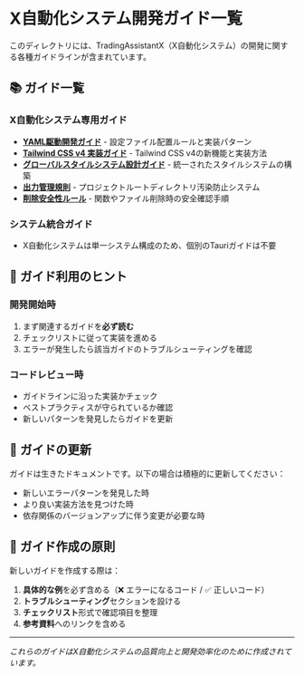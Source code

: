 # X自動化システム開発ガイド一覧

このディレクトリには、TradingAssistantX（X自動化システム）の開発に関する各種ガイドラインが含まれています。

## 📚 ガイド一覧

### X自動化システム専用ガイド
- [**YAML駆動開発ガイド**](./yaml-driven-development.md) - 設定ファイル配置ルールと実装パターン
- [**Tailwind CSS v4 実装ガイド**](./tailwind-v4-guide.md) - Tailwind CSS v4の新機能と実装方法
- [**グローバルスタイルシステム設計ガイド**](./global-style-system.md) - 統一されたスタイルシステムの構築
- [**出力管理規則**](./output-management-rules.md) - プロジェクトルートディレクトリ汚染防止システム
- [**削除安全性ルール**](./deletion-safety-rules.md) - 関数やファイル削除時の安全確認手順

### システム統合ガイド
- X自動化システムは単一システム構成のため、個別のTauriガイドは不要

## 🎯 ガイド利用のヒント

### 開発開始時
1. まず関連するガイドを**必ず読む**
2. チェックリストに従って実装を進める
3. エラーが発生したら該当ガイドのトラブルシューティングを確認

### コードレビュー時
- ガイドラインに沿った実装かチェック
- ベストプラクティスが守られているか確認
- 新しいパターンを発見したらガイドを更新

## 🔄 ガイドの更新

ガイドは生きたドキュメントです。以下の場合は積極的に更新してください：
- 新しいエラーパターンを発見した時
- より良い実装方法を見つけた時
- 依存関係のバージョンアップに伴う変更が必要な時

## 📝 ガイド作成の原則

新しいガイドを作成する際は：
1. **具体的な例**を必ず含める（❌ エラーになるコード / ✅ 正しいコード）
2. **トラブルシューティング**セクションを設ける
3. **チェックリスト**形式で確認項目を整理
4. **参考資料**へのリンクを含める

---

*これらのガイドはX自動化システムの品質向上と開発効率化のために作成されています。*